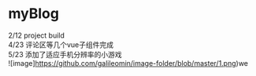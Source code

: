 ﻿# myBlog
2/12 project build  
4/23 评论区等几个vue子组件完成  
5/23 添加了适应手机分辨率的小游戏  
![image]https://github.com/galileomin/image-folder/blob/master/1.png)we